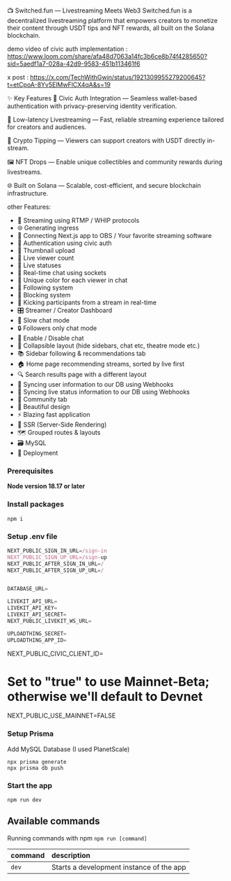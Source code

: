 📺 Switched.fun — Livestreaming Meets Web3
Switched.fun is a decentralized livestreaming platform that empowers creators to monetize their content through USDT tips and NFT rewards, all built on the Solana blockchain.

demo video of civic auth implementation : https://www.loom.com/share/afa48d7063a14fc3b6ce8b74f4285650?sid=5aedf1a7-028a-42d9-9583-451b113461f6

x post : https://x.com/TechWithGwin/status/1921309955279200645?t=etCpoA-8Yv5ElMwFlCX4qA&s=19

✨ Key Features
🔐 Civic Auth Integration — Seamless wallet-based authentication with privacy-preserving identity verification.

🎥 Low-latency Livestreaming — Fast, reliable streaming experience tailored for creators and audiences.

💸 Crypto Tipping — Viewers can support creators with USDT directly in-stream.

🖼️ NFT Drops — Enable unique collectibles and community rewards during livestreams.

🌐 Built on Solana — Scalable, cost-efficient, and secure blockchain infrastructure.

other Features:

- 📡 Streaming using RTMP / WHIP protocols
- 🌐 Generating ingress
- 🔗 Connecting Next.js app to OBS / Your favorite streaming software
- 🔐 Authentication using civic auth
- 📸 Thumbnail upload
- 👀 Live viewer count
- 🚦 Live statuses
- 💬 Real-time chat using sockets
- 🎨 Unique color for each viewer in chat
- 👥 Following system
- 🚫 Blocking system
- 👢 Kicking participants from a stream in real-time
- 🎛️ Streamer / Creator Dashboard
- 🐢 Slow chat mode
- 🔒 Followers only chat mode
- 📴 Enable / Disable chat
- 🔽 Collapsible layout (hide sidebars, chat etc, theatre mode etc.)
- 📚 Sidebar following & recommendations tab
- 🏠 Home page recommending streams, sorted by live first
- 🔍 Search results page with a different layout
- 🔄 Syncing user information to our DB using Webhooks
- 📡 Syncing live status information to our DB using Webhooks
- 🤝 Community tab
- 🎨 Beautiful design
- ⚡ Blazing fast application
- 📄 SSR (Server-Side Rendering)
- 🗺️ Grouped routes & layouts
- 🗃️ MySQL
- 🚀 Deployment

### Prerequisites

**Node version 18.17 or later**

### Install packages

```shell
npm i
```

### Setup .env file

```js
NEXT_PUBLIC_SIGN_IN_URL=/sign-in
NEXT_PUBLIC_SIGN_UP_URL=/sign-up
NEXT_PUBLIC_AFTER_SIGN_IN_URL=/
NEXT_PUBLIC_AFTER_SIGN_UP_URL=/


DATABASE_URL=

LIVEKIT_API_URL=
LIVEKIT_API_KEY=
LIVEKIT_API_SECRET=
NEXT_PUBLIC_LIVEKIT_WS_URL=

UPLOADTHING_SECRET=
UPLOADTHING_APP_ID=
```

<!-- civic auth -->

NEXT_PUBLIC_CIVIC_CLIENT_ID=

# Set to "true" to use Mainnet‑Beta; otherwise we'll default to Devnet

NEXT_PUBLIC_USE_MAINNET=FALSE

### Setup Prisma

Add MySQL Database (I used PlanetScale)

```shell
npx prisma generate
npx prisma db push

```

### Start the app

```shell
npm run dev
```

## Available commands

Running commands with npm `npm run [command]`

| command | description                              |
| :------ | :--------------------------------------- |
| `dev`   | Starts a development instance of the app |
